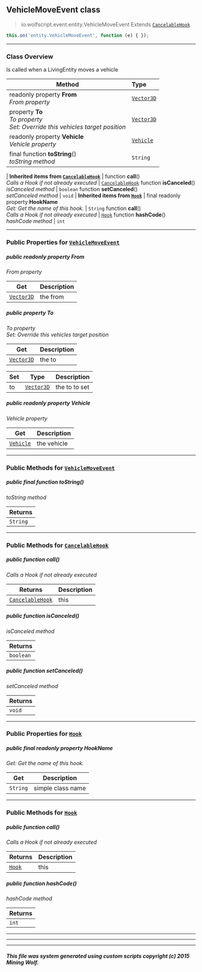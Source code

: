 ## VehicleMoveEvent __class__

>io.wolfscript.event.entity.VehicleMoveEvent
>Extends [`CancelableHook`](../../hook/CancelableHook.md)
``` javascript
this.on('entity.VehicleMoveEvent', function (e) { });
```


---

### Class Overview

Is called when a LivingEntity moves a vehicle

Method | Type   
--- | :--- 
 readonly property __From__ <br> _From property_ | [`Vector3D`](../../api/world/position/Vector3D.md)
  property __To__ <br> _To property<br>Set: Override this vehicles target position_ | [`Vector3D`](../../api/world/position/Vector3D.md)
 readonly property __Vehicle__ <br> _Vehicle property_ | [`Vehicle`](../../api/entity/vehicle/Vehicle.md)
final function __toString__() <br> _toString method_ | `String`
 |
__Inherited items from [`CancelableHook`](../../hook/CancelableHook.md)__ |
 function __call__() <br> _Calls a Hook if not already executed_ | [`CancelableHook`](../../hook/CancelableHook.md)
 function __isCanceled__() <br> _isCanceled method_ | `boolean`
 function __setCanceled__() <br> _setCanceled method_ | `void`
 |
__Inherited items from [`Hook`](../../hook/Hook.md)__ |
final readonly property __HookName__ <br> _Get: Get the name of this hook._ | `String`
 function __call__() <br> _Calls a Hook if not already executed_ | [`Hook`](../../hook/Hook.md)
 function __hashCode__() <br> _hashCode method_ | `int`







---


### Public Properties for [`VehicleMoveEvent`](VehicleMoveEvent.md)

##### <a id='from'></a>public  readonly property __From__

_From property_

Get | Description
--- | --- 
[`Vector3D`](../../api/world/position/Vector3D.md) | the from



##### <a id='to'></a>public   property __To__

_To property<br>Set: Override this vehicles target position_

Get | Description
--- | --- 
[`Vector3D`](../../api/world/position/Vector3D.md) | the to

Set | Type | Description  
--- | --- | --- 
to | [`Vector3D`](../../api/world/position/Vector3D.md) | the to to set


##### <a id='vehicle'></a>public  readonly property __Vehicle__

_Vehicle property_

Get | Description
--- | --- 
[`Vehicle`](../../api/entity/vehicle/Vehicle.md) | the vehicle



---

### Public Methods for [`VehicleMoveEvent`](VehicleMoveEvent.md)

##### <a id='tostring'></a>public final function __toString__()

_toString method_

Returns | 
--- | 
`String` |


---

### Public Methods for [`CancelableHook`](../../hook/CancelableHook.md)

##### <a id='call'></a>public  function __call__()

_Calls a Hook if not already executed_

Returns | Description
--- | --- 
[`CancelableHook`](../../hook/CancelableHook.md) | this


##### <a id='iscanceled'></a>public  function __isCanceled__()

_isCanceled method_

Returns | 
--- | 
`boolean` |


##### <a id='setcanceled'></a>public  function __setCanceled__()

_setCanceled method_

Returns | 
--- | 
`void` |


---

### Public Properties for [`Hook`](../../hook/Hook.md)

##### <a id='hookname'></a>public final readonly property __HookName__

_Get: Get the name of this hook._

Get | Description
--- | --- 
`String` | simple class name



---

### Public Methods for [`Hook`](../../hook/Hook.md)

##### <a id='call'></a>public  function __call__()

_Calls a Hook if not already executed_

Returns | Description
--- | --- 
[`Hook`](../../hook/Hook.md) | this


##### <a id='hashcode'></a>public  function __hashCode__()

_hashCode method_

Returns | 
--- | 
`int` |


---


---


---


##### This file was system generated using custom scripts copyright (c) 2015 Mining Wolf.
	

